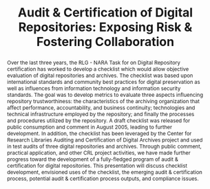 ---
abstract: 'Over the last three years, the RLG - NARA Task for on Digital Repository
  certification has worked to develop a checklist which would allow objective evaluation
  of digital repositories and archives. The checklist was based upon international
  standards and community best practices for digital preservation as well as influences
  from information technology and information security standards. The goal was to
  develop metrics to evaluate three aspects influencing repository trustworthiness:
  the characteristics of the archiving organization that affect performance, accountability,
  and business continuity; technologies and technical infrastructure employed by the
  repository; and finally the processes and procedures utilized by the repository.
  A draft checklist was released for public consumption and comment in August 2005,
  leading to further development. In addition, the checklist has been leveraged by
  the Center for Research Libraries Auditing and Certification of Digital Archives
  project and used in test audits of three digital repositories and archives. Through
  public comment, practical application, and other CRL project activities, we have
  made further progress toward the development of a fully-fledged program of audit
  & certification for digital repositories. This presentation will discuss checklist
  development, envisioned uses of the checklist, the emerging audit & certification
  process, potential audit & certification process outputs, and compliance issues.'
creators:
- Dale, Robin L.
date: null
document_url: https://services.phaidra.univie.ac.at/api/object/o:294548/download
grand_parent: iPRES
institutions: []
keywords:
- ithaca
landing_page_url: https://phaidra.univie.ac.at/o:294548
language: eng
layout: publication
license: CC BY-SA 3.0 AT
notes_url: null
parent: iPRES 2006
publication_type: presentation
size: 119451
slides_url: null
source_name: iPRES
title: 'Audit & Certification of Digital Repositories: Exposing Risk & Fostering Collaboration'
year: 2006
---
